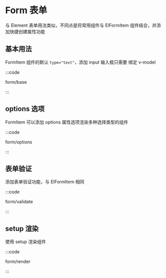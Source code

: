 # Form 表单

与 Element 表单用法类似，不同点是将常用组件与 ElFormItem 组件结合，并添加快捷创建属性功能

## 基本用法

FormItem 组件的默认 `type="text"`，添加 input 输入框只需要 绑定 v-model

:::code

form/base

:::

## options 选项

FormItem 可以添加 options 属性选项渲染多种选择类型的组件

:::code

form/options

:::


## 表单验证

添加表单验证功能，与 ElFormItem 相同

:::code

form/validate

:::

## setup 渲染

使用 setup 渲染组件

:::code

form/render

:::

<script lang="ts">
export default {
  name: 'DocsForm'
}
</script>

<script setup lang="ts">
import FormBase from 'docs/demo/form/base.vue'
import FormOptions from 'docs/demo/form/options.vue'
import FormValidate from 'docs/demo/form/validate.vue'
import FormRender from 'docs/demo/form/render.vue'
</script>

<style>
.demo-form .el-form {
  width: 460px;
}
.demo-form .el-select {
  width: 100%;
}
</style>
